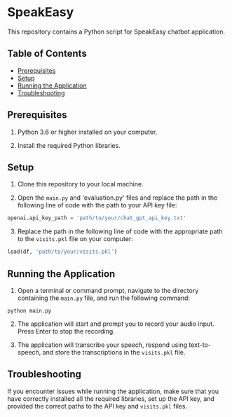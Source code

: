 # SpeakEasy
This repository contains a Python script for SpeakEasy chatbot application. 

## Table of Contents

- [Prerequisites](#prerequisites)
- [Setup](#setup)
- [Running the Application](#running-the-application)
- [Troubleshooting](#troubleshooting)

## Prerequisites

1. Python 3.6 or higher installed on your computer.

2. Install the required Python libraries.

## Setup

1. Clone this repository to your local machine.

2. Open the `main.py` and 'evaluation.py' files and replace the path in the following line of code with the path to your API key file:

```python
openai.api_key_path = 'path/to/your/chat_gpt_api_key.txt'
```

3. Replace the path in the following line of code with the appropriate path to the `visits.pkl` file on your computer:

```python
load(df, 'path/to/your/visits.pkl')
```

## Running the Application

1. Open a terminal or command prompt, navigate to the directory containing the `main.py` file, and run the following command:

```
python main.py
```

2. The application will start and prompt you to record your audio input. Press Enter to stop the recording.

3. The application will transcribe your speech, respond using text-to-speech, and store the transcriptions in the `visits.pkl` file.

## Troubleshooting

If you encounter issues while running the application, make sure that you have correctly installed all the required libraries, set up the API key, and provided the correct paths to the API key and `visits.pkl` files.
